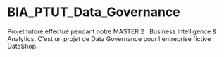 # BIA_PTUT_Data_Governance
Projet tutoré effectué pendant notre MASTER 2 : Business Intelligence &amp; Analytics. C'est un projet de Data Governance pour l'entreprise fictive DataShop.
